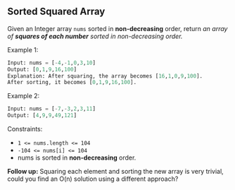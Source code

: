 ## Sorted Squared Array
Given an Integer array `nums` sorted in __non-decreasing__ order, return _an array of __squares of each
number__ sorted in non-decreasing order._


Example 1:

```python
Input: nums = [-4,-1,0,3,10]
Output: [0,1,9,16,100]
Explanation: After squaring, the array becomes [16,1,0,9,100].
After sorting, it becomes [0,1,9,16,100].
```

Example 2:

```python
Input: nums = [-7,-3,2,3,11]
Output: [4,9,9,49,121]
```
 

Constraints:

* `1 <= nums.length <= 104`
* `-104 <= nums[i] <= 104`
* nums is sorted in __non-decreasing__ order.

 
__Follow up:__
Squaring each element and sorting the new array is very trivial, could you find an O(n) 
solution using a different approach?
